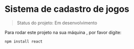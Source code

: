 # Sistema de cadastro de jogos

> Status do projeto: Em desenvolvimento

Para rodar este projeto na sua máquina , por favor digite:

```
npm install react

```
